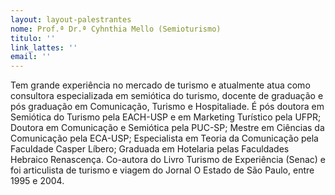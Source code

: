 ```yaml
---
layout: layout-palestrantes
nome: Prof.ª Dr.ª Cyhnthia Mello (Semioturismo)
titulo: ''
link_lattes: ''
email: ''
---
```

Tem grande experiência no mercado de turismo e atualmente atua como consultora
  especializada em semiótica do turismo, docente de graduação e pós graduação em Comunicação,
  Turismo e Hospitaliade. É pós doutora em Semiótica do Turismo pela EACH-USP e em
  Marketing Turístico pela UFPR; Doutora em Comunicação e Semiótica pela PUC-SP; Mestre
  em Ciências da Comunicação pela ECA-USP; Especialista em Teoria da Comunicação pela
  Faculdade Casper Líbero; Graduada em Hotelaria pelas Faculdades Hebraico Renascença.
  Co-autora do Livro Turismo de Experiência (Senac) e foi articulista de turismo e
  viagem do Jornal O Estado de São Paulo, entre 1995 e 2004.